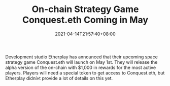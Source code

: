 ﻿---
title: "On-chain Strategy Game Conquest.eth Coming in May"
date: 2021-04-14T21:57:40+08:00
lastmod: 2021-04-14T16:45:40+08:00
draft: false
authors: ["Bertha"]
description: "Development studio Etherplay has announced that their upcoming space strategy game Conquest.eth will launch on May 1st. They will release the alpha version of the on-chain with $1,000 in rewards for the most active players. Players will need a special token to get access to Conquest.eth, but Etherplay didní»t provide a lot of details on this yet."
featuredImage: "on-chain-strategy-game-conquest-eth-coming-in-may.png"
tags: ["Virtual World","Play to Earn"]
categories: ["news"]
news: ["Virtual World"]
weight: 
lightgallery: true
pinned: false
recommend: false
recommend1: false
---

Development studio Etherplay has announced that their upcoming space strategy game Conquest.eth will launch on May 1st. They will release the alpha version of the on-chain with $1,000 in rewards for the most active players. Players will need a special token to get access to Conquest.eth, but Etherplay didní»t provide a lot of details on this yet.

<!--more-->

